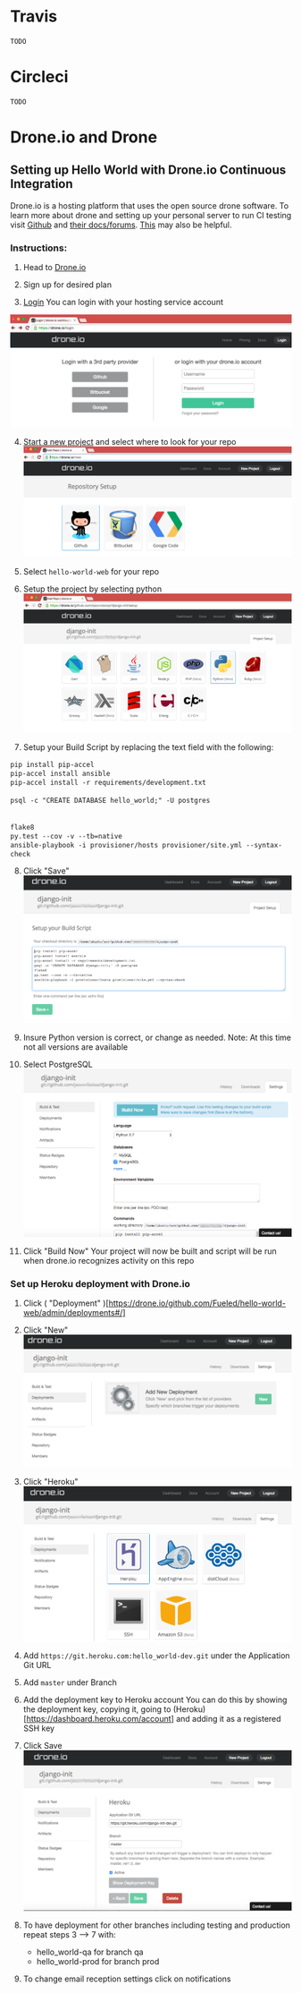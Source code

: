 # Travis

    TODO

# Circleci

    TODO

# Drone.io and Drone

## Setting up Hello World with Drone.io Continuous Integration

Drone.io is a hosting platform that uses the open source drone software. 
To learn more about drone and setting up your personal server to run CI testing visit [Github](https://github.com/drone/drone) and [their docs/forums](http://readme.drone.io/community/overview/). [This](http://linoxide.com/linux-how-to/setup-drone-continuous-integration-linux/) may also be helpful. 

### Instructions:
1. Head to [Drone.io](https://drone.io)

2. Sign up for desired plan

3. [Login](https://drone.io/login)
You can login with your hosting service account

![Login Screenshot](../img/ci/droneio/screenshots/login-shot.png)

4. [Start a new project](https://drone.io/new) and select where to look for your repo
![Select Hosting Service for Project](../img/ci/droneio/screenshots/hosting-service-project.png)

5. Select ` hello-world-web ` for your repo

6. Setup the project by selecting python 
![Setup Project Screenshot](../img/ci/droneio/screenshots/setup-project.png)

7. Setup your Build Script by replacing the text field with the following: 
 
```
pip install pip-accel
pip-accel install ansible
pip-accel install -r requirements/development.txt

psql -c "CREATE DATABASE hello_world;" -U postgres


flake8
py.test --cov -v --tb=native
ansible-playbook -i provisioner/hosts provisioner/site.yml --syntax-check
```

8. Click "Save"
![Setup Screenshot](../img/ci/droneio/screenshots/setup-screenshot.png)

9. Insure Python version is correct, or change as needed. 
Note: At this time not all versions are available

10. Select PostgreSQL 
![Prebuild Screenshot](../img/ci/droneio/screenshots/prebuild-screenshot.png)

11. Click "Build Now"
Your project will now be built and script will be run when drone.io recognizes activity on this repo


### Set up Heroku deployment with Drone.io

1. Click ( "Deployment" )[https://drone.io/github.com/Fueled/hello-world-web/admin/deployments#/]

2. Click "New"
![Deploy Screenshot](../img/ci/droneio/screenshots/deploy-screenshot.png)

3. Click "Heroku"
![Heroku Screenshot](../img/ci/droneio/screenshots/heroku-screenshot.png)

4. Add `https://git.heroku.com:hello_world-dev.git` under the Application Git URL

5. Add `master` under Branch

6. Add the deployment key to Heroku account
You can do this by showing the deployment key, copying it, going to (Heroku)[https://dashboard.heroku.com/account] and adding it as a registered SSH key

7. Click Save
![Heroku Save Screenshot](../img/ci/droneio/screenshots/heroku-save-screenshot.png)

8. To have deployment for other branches including testing and production repeat steps 3 --> 7 with:
    - hello_world-qa for branch qa
    - hello_world-prod for branch prod

9. To change email reception settings click on notifications
